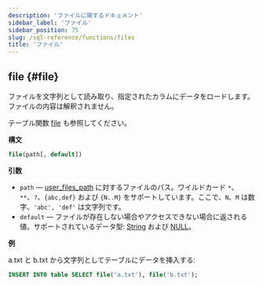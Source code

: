 ```yaml
---
description: 'ファイルに関するドキュメント'
sidebar_label: 'ファイル'
sidebar_position: 75
slug: /sql-reference/functions/files
title: 'ファイル'
---
```


## file {#file}

ファイルを文字列として読み取り、指定されたカラムにデータをロードします。ファイルの内容は解釈されません。

テーブル関数 [file](../table-functions/file.md) も参照してください。

**構文**

```sql
file(path[, default])
```

**引数**

- `path` — [user_files_path](../../operations/server-configuration-parameters/settings.md#user_files_path) に対するファイルのパス。ワイルドカード `*`、`**`、`?`、`{abc,def}` および `{N..M}` をサポートしています。ここで、`N`、`M` は数字、`'abc', 'def'` は文字列です。
- `default` — ファイルが存在しない場合やアクセスできない場合に返される値。サポートされているデータ型: [String](../data-types/string.md) および [NULL](/operations/settings/formats#input_format_null_as_default)。

**例**

a.txt と b.txt から文字列としてテーブルにデータを挿入する:

```sql
INSERT INTO table SELECT file('a.txt'), file('b.txt');
```

